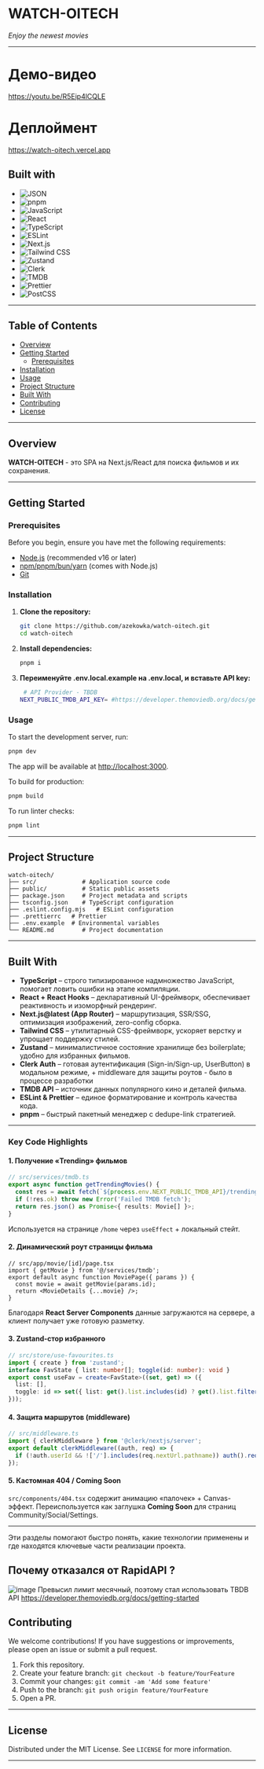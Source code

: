 # WATCH-OITECH

*Enjoy the newest movies*


---

# Демо-видео
https://youtu.be/R5Eip4lCQLE
# Деплоймент
https://watch-oitech.vercel.app

## Built with

- ![JSON](https://img.shields.io/badge/-JSON-black?logo=json&logoColor=white)
- ![pnpm](https://img.shields.io/badge/-npm-red?logo=npm&logoColor=white)
- ![JavaScript](https://img.shields.io/badge/-JavaScript-yellow?logo=javascript&logoColor=black)
- ![React](https://img.shields.io/badge/-React-61DAFB?logo=react&logoColor=black)
- ![TypeScript](https://img.shields.io/badge/-TypeScript-3178C6?logo=typescript&logoColor=white)
- ![ESLint](https://img.shields.io/badge/-ESLint-4B32C3?logo=eslint&logoColor=white)
- ![Next.js](https://img.shields.io/badge/-Next.js-black?logo=next.js&logoColor=white)
- ![Tailwind CSS](https://img.shields.io/badge/-Tailwind%20CSS-38B2AC?logo=tailwindcss&logoColor=white)
- ![Zustand](https://img.shields.io/badge/-Zustand-f39637?logo=Zustand&logoColor=white)
- ![Clerk](https://img.shields.io/badge/-Clerk-critical?logo=clerk&logoColor=white)
- ![TMDB](https://img.shields.io/badge/-TMDB-01B4E4?logo=themoviedatabase&logoColor=white)
- ![Prettier](https://img.shields.io/badge/-Prettier-F7B93E?logo=prettier&logoColor=black)
- ![PostCSS](https://img.shields.io/badge/-PostCSS-DD3A0A?logo=postcss&logoColor=white)

---

## Table of Contents

- [Overview](#overview)
- [Getting Started](#getting-started)
  - [Prerequisites](#prerequisites)
- [Installation](#installation)
- [Usage](#usage)
- [Project Structure](#project-structure)
- [Built With](#built-with)
- [Contributing](#contributing)
- [License](#license)

---

## Overview

**WATCH-OITECH** - это SPA на Next.js/React для поиска фильмов и их сохранения.

---

## Getting Started

### Prerequisites

Before you begin, ensure you have met the following requirements:

- [Node.js](https://nodejs.org/) (recommended v16 or later)
- [npm/pnpm/bun/yarn](https://www.npmjs.com/) (comes with Node.js)
- [Git](https://git-scm.com/)

### Installation

1. **Clone the repository:**
   ```bash
   git clone https://github.com/azekowka/watch-oitech.git
   cd watch-oitech
   ```

2. **Install dependencies:**
   ```bash
   pnpm i
   ```
3. **Переименуйте .env.local.example на .env.local, и вставьте API key:**
   ```bash
    # API Provider - TBDB
   NEXT_PUBLIC_TMDB_API_KEY= #https://developer.themoviedb.org/docs/getting-started
   ```

### Usage

To start the development server, run:
```bash
pnpm dev
```
The app will be available at [http://localhost:3000](http://localhost:3000).

To build for production:
```bash
pnpm build
```

To run linter checks:
```bash
pnpm lint
```

---

## Project Structure

```
watch-oitech/
├── src/             # Application source code
├── public/          # Static public assets
├── package.json     # Project metadata and scripts
├── tsconfig.json    # TypeScript configuration
├── .eslint.config.mjs   # ESLint configuration
├── .prettierrc   # Prettier
├── .env.example  # Environmental variables
└── README.md        # Project documentation
```

---

## Built With

- **TypeScript** – строго типизированное надмножество JavaScript, помогает ловить ошибки на этапе компиляции.
- **React + React Hooks** – декларативный UI-фреймворк, обеспечивает реактивность и изоморфный рендеринг.
- **Next.js@latest (App Router)** – маршрутизация, SSR/SSG, оптимизация изображений, zero-config сборка.
- **Tailwind CSS** – утилитарный CSS-фреймворк, ускоряет верстку и упрощает поддержку стилей.
- **Zustand** – минималистичное состояние хранилище без boilerplate; удобно для избранных фильмов.
- **Clerk Auth** – готовая аутентификация (Sign-in/Sign-up, UserButton) в модальном режиме, + middleware для защиты роутов - было в процессе разработки
- **TMDB API** – источник данных популярного кино и деталей фильма.
- **ESLint & Prettier** – единое форматирование и контроль качества кода.
- **pnpm** – быстрый пакетный менеджер с dedupe-link стратегией.

---

### Key Code Highlights

#### 1. Получение «Trending» фильмов
```ts
// src/services/tmdb.ts
export async function getTrendingMovies() {
  const res = await fetch(`${process.env.NEXT_PUBLIC_TMDB_API}/trending/movie/day?api_key=${process.env.NEXT_PUBLIC_TMDB_API_KEY}`);
  if (!res.ok) throw new Error('Failed TMDB fetch');
  return res.json() as Promise<{ results: Movie[] }>;
}
```
Используется на странице `/home` через `useEffect` + локальный стейт.

#### 2. Динамический роут страницы фильма
```tsx
// src/app/movie/[id]/page.tsx
import { getMovie } from '@/services/tmdb';
export default async function MoviePage({ params }) {
  const movie = await getMovie(params.id);
  return <MovieDetails {...movie} />;
}
```
Благодаря **React Server Components** данные загружаются на сервере, а клиент получает уже готовую разметку.

#### 3. Zustand-стор избранного
```ts
// src/store/use-favourites.ts
import { create } from 'zustand';
interface FavState { list: number[]; toggle(id: number): void }
export const useFav = create<FavState>((set, get) => ({
  list: [],
  toggle: id => set({ list: get().list.includes(id) ? get().list.filter(i => i!==id) : [...get().list, id] })
}));
```

#### 4. Защита маршрутов (middleware)
```ts
// src/middleware.ts
import { clerkMiddleware } from '@clerk/nextjs/server';
export default clerkMiddleware((auth, req) => {
  if (!auth.userId && !['/'].includes(req.nextUrl.pathname)) auth().redirectToSignIn();
});
```

#### 5. Кастомная 404 / Coming Soon
`src/components/404.tsx` содержит анимацию «палочек» + Canvas-эффект. Переиспользуется как заглушка **Coming Soon** для страниц Community/Social/Settings.

---

Эти разделы помогают быстро понять, какие технологии применены и где находятся ключевые части реализации проекта.

## Почему отказался от RapidAPI ?
![image](https://github.com/user-attachments/assets/7da94176-ff6f-4638-b030-e5d45ccc8b65)
Превысил лимит месячный, поэтому стал использовать TBDB API https://developer.themoviedb.org/docs/getting-started

## Contributing

We welcome contributions! If you have suggestions or improvements, please open an issue or submit a pull request.

1. Fork this repository.
2. Create your feature branch: `git checkout -b feature/YourFeature`
3. Commit your changes: `git commit -am 'Add some feature'`
4. Push to the branch: `git push origin feature/YourFeature`
5. Open a PR.

---

## License

Distributed under the MIT License. See `LICENSE` for more information.

---
